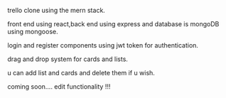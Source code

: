 trello clone using the mern stack.

front end using react,back end using express and database is mongoDB using mongoose.

login and register components using jwt token for authentication.

drag and drop system for cards and lists.

u can add list and cards and delete them if u wish.

coming soon.... edit functionality !!!

